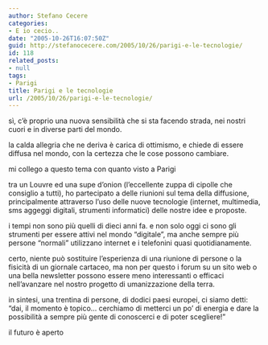 ```yaml
---
author: Stefano Cecere
categories:
- E io cecio..
date: "2005-10-26T16:07:50Z"
guid: http://stefanocecere.com/2005/10/26/parigi-e-le-tecnologie/
id: 118
related_posts:
- null
tags:
- Parigi
title: Parigi e le tecnologie
url: /2005/10/26/parigi-e-le-tecnologie/
---
```


<img src='/wp-content/parigi_1.jpg' alt='' align='left' />s&#xec;, c&#x2019;&#xe8; proprio una nuova sensibilit&#xe0; che si sta facendo strada, nei nostri cuori e in diverse parti del mondo.
  
la calda allegria che ne deriva &#xe8; carica di ottimismo, e chiede di essere diffusa nel mondo, con la certezza che le cose possono cambiare.

mi collego a questo tema con quanto visto a Parigi
  
tra un Louvre ed una supe d&#x2019;onion (l&#x2019;eccellente zuppa di cipolle che consiglio a tutti), ho partecipato a delle riunioni sul tema della diffusione, principalmente attraverso l&#x2019;uso delle nuove tecnologie (internet, multimedia, sms aggeggi digitali, strumenti informatici) delle nostre idee e proposte.

<img src='/wp-content/parigi_2.jpg' alt='' align='left' />i tempi non sono pi&#xf9; quelli di dieci anni fa. e non solo oggi ci sono gli strumenti per essere attivi nel mondo &#x201c;digitale&#x201d;, ma anche sempre pi&#xf9; persone &#x201c;normali&#x201d; utilizzano internet e i telefonini quasi quotidianamente.

certo, niente pu&#xf2; sostituire l&#x2019;esperienza di una riunione di persone o la fisicit&#xe0; di un giornale cartaceo, ma non per questo i forum su un sito web o una bella newsletter possono essere meno interessanti o efficaci nell&#x2019;avanzare nel nostro progetto di umanizzazione della terra.

in sintesi, una trentina di persone, di dodici paesi europei, ci siamo detti: &#x201c;dai, il momento &#xe8; topico&#8230; cerchiamo di metterci un po&#x2019; di energia e dare la possibilit&#xe0; a sempre pi&#xf9; gente di conoscerci e di poter scegliere!&#x201d;

il futuro &#xe8; aperto